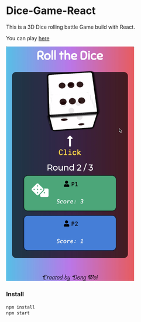 # Dice-Game-React

This is a 3D Dice rolling battle Game build with React.

You can play [here](https://759445684.github.io/CSCI-6562_Rolling-the-Dice/)

  <img src="https://github.com/759445684/CSCI-6562_Rolling-the-Dice/blob/master/src/imgs/dice-roll-screen.png" width="350" alt="accessibility text">
  
### Install

```
npm install
npm start
```

